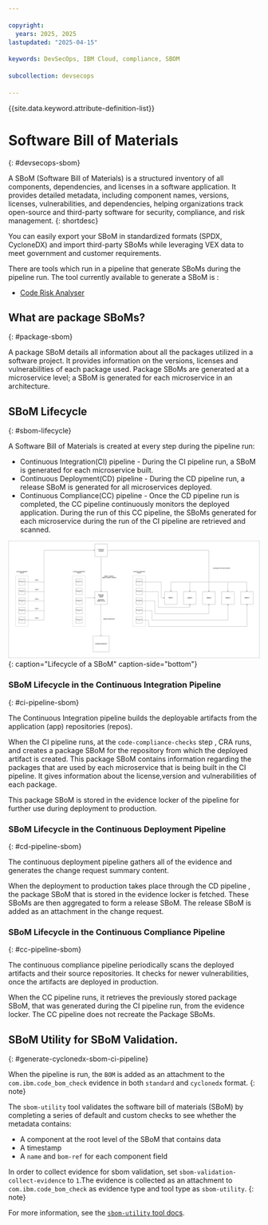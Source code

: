 ```yaml
---

copyright:
  years: 2025, 2025
lastupdated: "2025-04-15"

keywords: DevSecOps, IBM Cloud, compliance, SBOM

subcollection: devsecops

---
```


{{site.data.keyword.attribute-definition-list}}

# Software Bill of Materials
{: #devsecops-sbom}

A SBoM (Software Bill of Materials) is a structured inventory of all components, dependencies, and licenses in a software application. It provides detailed metadata, including component names, versions, licenses, vulnerabilities, and dependencies, helping organizations track open-source and third-party software for security, compliance, and risk management.
{: shortdesc}

You can easily export your SBoM in standardized formats (SPDX, CycloneDX) and import third-party SBoMs while leveraging VEX data to meet government and customer requirements.



There are tools which run in a pipeline that generate SBoMs during the pipeline run. The tool currently available to generate a SBoM is :

- [Code Risk Analyser](/docs/devsecops?topic=devsecops-devsecops-cra-sbom-generate)

## What are package SBoMs?
{: #package-sbom}

A package SBoM details all information about all the packages utilized in a software project. It provides information on the versions, licenses and vulnerabilities of each package used. Package SBoMs are generated at a microservice level; a SBoM is generated for each microservice in an architecture.

## SBoM Lifecycle
{: #sbom-lifecycle}

A Software Bill of Materials is created at every step during the pipeline run: 

- Continuous Integration(CI) pipeline - During the CI pipeline run, a SBoM is generated for each microservice built. 
- Continuous Deployment(CD) pipeline - During the CD pipeline run, a release SBoM is generated for all microservices deployed.
- Continuous Compliance(CC) pipeline - Once the CD pipeline run is completed, the CC pipeline continuously monitors the deployed application. During the run of this CC pipeline, the SBoMs generated for each microservice during the run of the CI pipeline are retrieved and scanned.

![Lifecycle of a SBoM](/images/sbom-lifecycle.png){: caption="Lifecycle of a SBoM" caption-side="bottom"}

### SBoM Lifecycle in the Continuous Integration Pipeline
{: #ci-pipeline-sbom}

The Continuous Integration pipeline builds the deployable artifacts from the application (app) repositories (repos). 

When the CI pipeline runs, at the `code-compliance-checks` step ,  CRA runs, and creates a package SBoM for the repository from which the deployed artifact is created. This package SBoM contains information regarding the packages that are used by each microservice that is being built in the CI pipeline. It gives information about the license,version and vulnerabilities of each package. 

This package SBoM is stored in the evidence locker of the pipeline for further use during deployment to production.

### SBoM Lifecycle in the Continuous Deployment Pipeline
{: #cd-pipeline-sbom}

The continuous deployment pipeline gathers all of the evidence and generates the change request summary content.

When the deployment to production takes place through the CD pipeline , the package SBoM that is stored in the evidence locker is fetched. These SBoMs are then aggregated to form a release SBoM. The release SBoM is added as an attachment in the change request.

### SBoM Lifecycle in the Continuous Compliance Pipeline
{: #cc-pipeline-sbom}

The continuous compliance pipeline periodically scans the deployed artifacts and their source repositories. It checks for newer vulnerabilities, once the artifacts are deployed in production.

When the CC pipeline runs, it retrieves the previously stored package SBoM, that was generated during the CI pipeline run, from the evidence locker. The CC pipeline does not recreate the Package SBoMs. 

## SBoM Utility for SBoM Validation.
{: #generate-cyclonedx-sbom-ci-pipeline}

When the pipeline is run, the `BOM` is added as an attachment to the `com.ibm.code_bom_check` evidence in both `standard` and `cyclonedx` format.
{: note}

The `sbom-utility` tool validates the software bill of materials (SBoM) by completing a series of default and custom checks to see whether the metadata contains:

  * A component at the root level of the SBoM that contains data
  * A timestamp
  * A `name` and `bom-ref` for each component field
    
In order to collect evidence for sbom validation, set `sbom-validation-collect-evidence` to `1`.The evidence is collected as an attachment to `com.ibm.code_bom_check` as evidence type and tool type as `sbom-utility`. 
{: note}

For more information, see the [`sbom-utility` tool docs](https://github.com/CycloneDX/sbom-utility/blob/main/sbom-validation-tests.md). 
